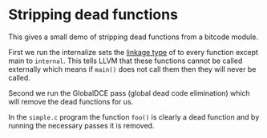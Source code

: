 Stripping dead functions
========================

This gives a small demo of stripping dead functions from a bitcode module.

First we run the internalize sets the [linkage type](http://llvm.org/docs/LangRef.html#linkage-types)
of to every function except main to ``internal``. This tells LLVM that these functions cannot be
called externally which means if ``main()`` does not call them then they will never be called.

Second we run the GlobalDCE pass (global dead code elimination) which will remove the dead
functions for us.

In the ``simple.c`` program the function ``foo()`` is clearly a dead function and by running
the necessary passes it is removed.
